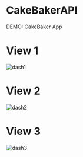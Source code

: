 # CakeBakerAPI
DEMO: CakeBaker App

# View 1
![dash1](https://user-images.githubusercontent.com/32282934/150640092-9bf74876-e4e6-4a8f-ac1f-399d1dba296a.png)

# View 2
![dash2](https://user-images.githubusercontent.com/32282934/150640095-1cb661a1-488d-4eb6-bc4b-afcb3776d7cc.png)

# View 3
![dash3](https://user-images.githubusercontent.com/32282934/150640098-0d86d95e-4cb6-4027-a802-eb0113b5580a.png)
